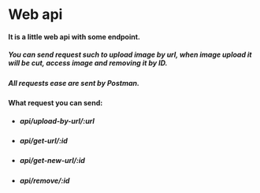 # Web api
#### It is a little web api with some endpoint. 

##### You can send request such to upload image by url, when image upload it will be cut, access image and removing it by ID.

##### All requests ease are sent by Postman.

#### What request you can send:
-	##### api/upload-by-url/:url
-	##### api/get-url/:id
-	##### api/get-new-url/:id
-	##### api/remove/:id